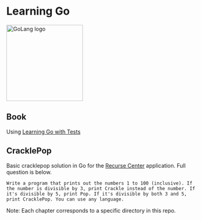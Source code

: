 # Learning Go
<img src="https://upload.wikimedia.org/wikipedia/commons/thumb/0/05/Go_Logo_Blue.svg/1280px-Go_Logo_Blue.svg.png" alt="GoLang logo" width="200"/>

## Book
Using [Learning Go with Tests](https://quii.gitbook.io/learn-go-with-tests/)

## CracklePop
Basic cracklepop solution in Go for the [Recurse Center](https://www.recurse.com/) application. Full question is below.
```
Write a program that prints out the numbers 1 to 100 (inclusive). If the number is divisible by 3, print Crackle instead of the number. If it's divisible by 5, print Pop. If it's divisible by both 3 and 5, print CracklePop. You can use any language.
```


Note: Each chapter corresponds to a specific directory in this repo.